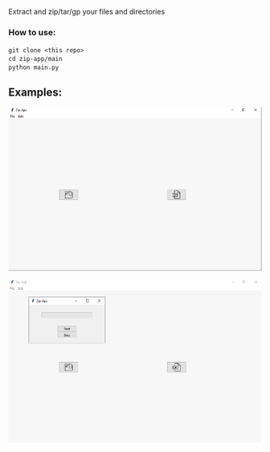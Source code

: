 Extract and zip/tar/gp your files and directories

### How to use:

`git clone <this repo>`\
`cd zip-app/main`\
`python main.py`

## Examples:

![alt text](screenshots/sc1.png)

![alt text](screenshots/sc2.png)


